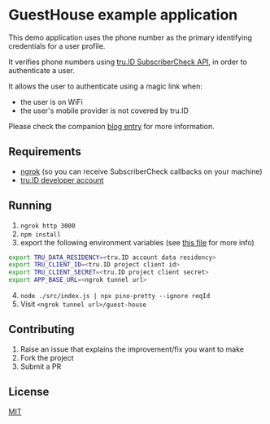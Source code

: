 # GuestHouse example application

This demo application uses the phone number as the primary identifying credentials for a user
profile.

It verifies phone numbers using [tru.ID SubscriberCheck API](https://developer.tru.id/docs/subscriber-check/integration), in order to authenticate a user.

It allows the user to authenticate using a magic link when:

- the user is on WiFi
- the user's mobile provider is not covered by tru.ID

Please check the companion [blog entry](#) for more information.

## Requirements

- [ngrok](https://ngrok.com/) (so you can receive SubscriberCheck callbacks on your machine)
- [tru.ID developer account](https://tru.id/signup)

## Running

1. `ngrok http 3000`
2. `npm install`
3. export the following environment variables (see [this file](./.example.env) for more info)

```sh
export TRU_DATA_RESIDENCY=<tru.ID account data residency>
export TRU_CLIENT_ID=<tru.ID project client id>
export TRU_CLIENT_SECRET=<tru.ID project client secret>
export APP_BASE_URL=<ngrok tunnel url>
```

4. `node ./src/index.js | npx pino-pretty --ignore reqId`
5. Visit `<ngrok tunnel url>/guest-house`

## Contributing

1. Raise an issue that explains the improvement/fix you want to make
2. Fork the project
3. Submit a PR

## License

[MIT](./LICENSE)
